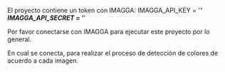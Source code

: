 El proyecto contiene un token con IMAGGA:
IMAGGA_API_KEY = '*********'
IMAGGA_API_SECRET = '*********'

Por favor conectarse con IMAGGA 
para ejecutar este proyecto por lo general.

En cual se conecta, para realizar el proceso de detección de colores de acuerdo a cada imagen.



